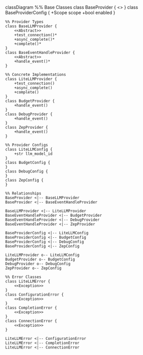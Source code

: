 classDiagram
    %% Base Classes
    class BaseProvider {
        <<Abstract>>
    }
    class BaseProviderConfig {
        +Scope scope
        +bool enabled
    }

    %% Provider Types
    class BaseLLMProvider {
        <<Abstract>>
        +test_connection()*
        +async_complete()*
        +complete()*
    }
    class BaseEventHandleProvider {
        <<Abstract>>
        +handle_event()*
    }

    %% Concrete Implementations
    class LiteLLMProvider {
        +test_connection()
        +async_complete()
        +complete()
    }
    class BudgetProvider {
        +handle_event()
    }
    class DebugProvider {
        +handle_event()
    }
    class ZepProvider {
        +handle_event()
    }

    %% Provider Configs
    class LiteLLMConfig {
        +str llm_model_id
    }
    class BudgetConfig {
    }
    class DebugConfig {
    }
    class ZepConfig {
    }

    %% Relationships
    BaseProvider <|-- BaseLLMProvider
    BaseProvider <|-- BaseEventHandleProvider
    
    BaseLLMProvider <|-- LiteLLMProvider
    BaseEventHandleProvider <|-- BudgetProvider
    BaseEventHandleProvider <|-- DebugProvider
    BaseEventHandleProvider <|-- ZepProvider
    
    BaseProviderConfig <|-- LiteLLMConfig
    BaseProviderConfig <|-- BudgetConfig
    BaseProviderConfig <|-- DebugConfig
    BaseProviderConfig <|-- ZepConfig

    LiteLLMProvider o-- LiteLLMConfig
    BudgetProvider o-- BudgetConfig
    DebugProvider o-- DebugConfig
    ZepProvider o-- ZepConfig

    %% Error Classes
    class LiteLLMError {
        <<Exception>>
    }
    class ConfigurationError {
        <<Exception>>
    }
    class CompletionError {
        <<Exception>>
    }
    class ConnectionError {
        <<Exception>>
    }

    LiteLLMError <|-- ConfigurationError
    LiteLLMError <|-- CompletionError
    LiteLLMError <|-- ConnectionError
